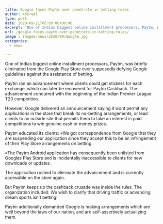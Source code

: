```yaml
---
title: Google faces Paytm over penetrate in betting rules
author: xforeal 
type: post
date: 2020-09-21T00:00:00+00:00
excerpt: 'One of Indias biggest online installment processors, Paytm, was briefly taken out from the Google Play Store over supposedly defying Google norms against the assistance of gambling '
url: /google-faces-paytm-over-penetrate-in-betting-rules/
image : images/news/2020/09/Google.jpg
categories:
  - news

---
```

One of Indias biggest online installment processors, Paytm, was briefly eliminated from the Google Play Store over supposedly defying Google guidelines against the assistance of betting. 

Paytm ran an advancement where clients could get stickers for each exchange, which can later be recovered for Paytm Cashback. The advancement concurred with the beginning of the Indian Premier League T20 competition. 

However, Google delivered an announcement saying it wont permit any applications in the store that break its no-betting arrangements, or lead clients to an outside site that permits them to take an interest in paid competitions to win genuine cash or money prizes. 

Paytm educated its clients: &#171;We got correspondence from Google that they are suspending our application since they accept this to be an infringement of their Play Store arrangements on betting. 

&#171;The Paytm Android application has consequently been unlisted from Googles Play Store and is incidentally inaccessible to clients for new downloads or updates. 

The application rushed to eliminate the advancement and is currently accessible on the store again. 

But Paytm keeps up the cashback crusade was inside the rules. The organization included: We wish to clarify that driving traffic or advancing dream sports isn&#8217;t betting! 

Paytm additionally demanded Google is making arrangements which are well beyond the laws of our nation, and are self-assertively actualizing them.